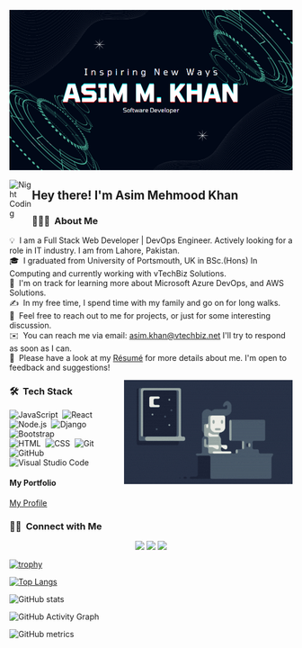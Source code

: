 ![I am Software Developer](banner.png)

<img alt="Night Coding" src="./assets/Hand%20Wave.gif" width='40' align="left"/><h2>Hey there! I'm Asim Mehmood Khan</h2>

<!-- ## 👋 &nbsp;Hey there! I'm Aditya -->

### 👨🏻‍💻 &nbsp;About Me

💡 &nbsp;I am a Full Stack Web Developer | DevOps Engineer. Actively looking for a role in IT industry. I am from Lahore, Pakistan.\
🎓 &nbsp;I graduated from University of Portsmouth, UK in BSc.(Hons) In Computing and currently working with vTechBiz Solutions.\
🌱 &nbsp;I'm on track for learning more about Microsoft Azure DevOps, and AWS Solutions.\
✍️ &nbsp;In my free time, I spend time with my family and go on for long walks.\
💬 &nbsp;Feel free to reach out to me for projects, or just for some interesting discussion.\
✉️ &nbsp;You can reach me via email: asim.khan@vtechbiz.net I'll try to respond as soon as I can.\
📄 &nbsp;Please have a look at my [Résumé](https://docs.google.com/document/d/1IG4Yib4h1KzBrOTl1mNFL09ZaizljtUFJ_DBKBBVC-Y/edit?usp=sharing) for more details about me. I'm open to feedback and suggestions!

<img alt="Night Coding" src="https://raw.githubusercontent.com/AVS1508/AVS1508/master/assets/Night-Coding.gif" align="right"/>

### 🛠 &nbsp;Tech Stack

![JavaScript](https://img.shields.io/badge/-JavaScript-05122A?style=flat&logo=javascript)&nbsp;
![React](https://img.shields.io/badge/-React-05122A?style=flat&logo=react)&nbsp;
![Node.js](https://img.shields.io/badge/-Node.js-05122A?style=flat&logo=node.js)&nbsp;
![Django](https://img.shields.io/badge/-Django-05122A?style=flat&logo=django&logoColor=092E20)&nbsp;
![Bootstrap](https://img.shields.io/badge/-Bootstrap-05122A?style=flat&logo=bootstrap&logoColor=563D7C)\
![HTML](https://img.shields.io/badge/-HTML-05122A?style=flat&logo=HTML5)&nbsp;
![CSS](https://img.shields.io/badge/-CSS-05122A?style=flat&logo=CSS3&logoColor=1572B6)&nbsp;
![Git](https://img.shields.io/badge/-Git-05122A?style=flat&logo=git)&nbsp;
![GitHub](https://img.shields.io/badge/-GitHub-05122A?style=flat&logo=github)&nbsp;
![Visual Studio Code](https://img.shields.io/badge/-Visual%20Studio%20Code-05122A?style=flat&logo=visual-studio-code&logoColor=007ACC)&nbsp;

#### My Portfolio
[My Profile](https://asim-khan.netlify.app)


### 🤝🏻 &nbsp;Connect with Me

<p align="center">
<a href="https://www.linkedin.com/in/asim-khan/"><img src="https://img.shields.io/badge/LinkedIn-0077B5?style=for-the-badge&logo=linkedin&logoColor=white"/></a>
<a href="https://twitter.com/vtechbiz"><img src="https://img.shields.io/badge/twitter-0077B5?style=for-the-badge&logo=twitter&logoColor=white"/></a>
<a href="https://www.facebook.com/VtechbizSolutions"><img src="https://img.shields.io/badge/facebook-0077B5?style=for-the-badge&logo=facebook&logoColor=white"/></a>
</p>
   

[![trophy](https://github-profile-trophy.vercel.app/?username=AsimKhan2019)](https://github.com/ryo-ma/github-profile-trophy)

[![Top Langs](https://github-readme-stats.vercel.app/api/top-langs/?username=AsimKhan2019)](https://github.com/anuraghazra/github-readme-stats)

![GitHub stats](https://github-readme-stats.vercel.app/api?username=AsimKhan2019&show_icons=true)  

![GitHub Activity Graph](https://activity-graph.herokuapp.com/graph?username=AsimKhan2019)  

![GitHub metrics](https://metrics.lecoq.io/AsimKhan2019)  

